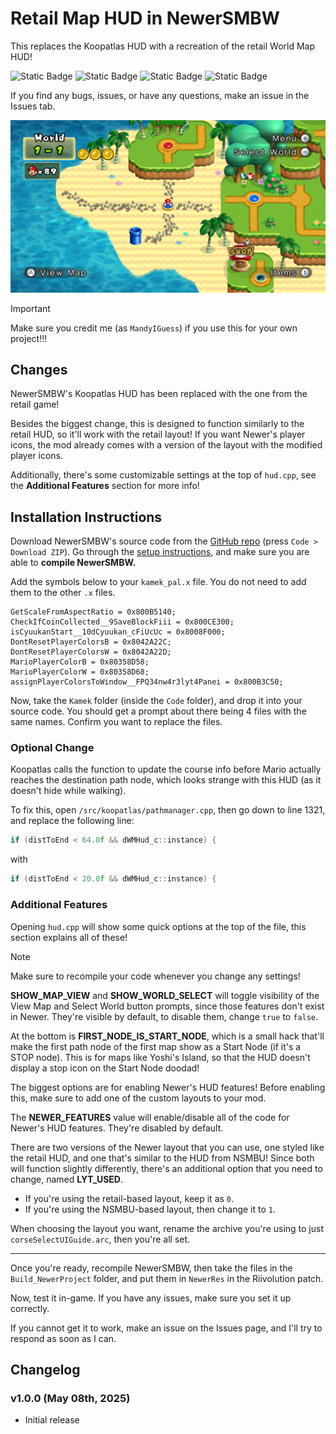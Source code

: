 # Retail Map HUD in NewerSMBW
This replaces the Koopatlas HUD with a recreation of the retail World Map HUD!

![Static Badge](https://img.shields.io/badge/Version-1.0.0-default)
![Static Badge](https://img.shields.io/badge/Supports-NewerSMBW%20(1.3.0)-maroon)
![Static Badge](https://img.shields.io/badge/Modifies-User%20Interfaces-blue)
![Static Badge](https://img.shields.io/badge/Modifies-World%20Maps%20(Koopatlas)-25a86d)

If you find any bugs, issues, or have any questions, make an issue in the Issues tab.

![Screenshot of the new World Map HUD.](/Retail-Map-Hud-In-Newer/image.png)

<!-- For a video of this in-game, see [this YouTube video](https://youtu.be/pleaseMakeAyoutubeVideo)! -->

>[!IMPORTANT]
> Make sure you credit me (as `MandyIGuess`) if you use this for your own project!!!

## Changes
NewerSMBW's Koopatlas HUD has been replaced with the one from the retail game!

Besides the biggest change, this is designed to function similarly to the retail HUD, so it'll work with the retail layout! If you want Newer's player icons,
the mod already comes with a version of the layout with the modified player icons.

Additionally, there's some customizable settings at the top of `hud.cpp`, see the **Additional Features** section for more info!

## Installation Instructions
Download NewerSMBW's source code from the [GitHub repo][newerGit] (press `Code > Download ZIP`). Go through the [setup instructions][newerSetup], and make sure
you are able to **compile NewerSMBW.**

Add the symbols below to your `kamek_pal.x` file. You do not need to add them to the other `.x` files.
```
GetScaleFromAspectRatio = 0x800B5140;
CheckIfCoinCollected__9SaveBlockFiii = 0x800CE300;
isCyuukanStart__10dCyuukan_cFiUcUc = 0x8008F000;
DontResetPlayerColorsB = 0x8042A22C;
DontResetPlayerColorsW = 0x8042A22D;
MarioPlayerColorB = 0x80358D58;
MarioPlayerColorW = 0x80358D68;
assignPlayerColorsToWindow__FPQ34nw4r3lyt4Panei = 0x800B3C50;
```

Now, take the `Kamek` folder (inside the `Code` folder), and drop it into your source code. You should get a prompt about there being 4 files with the same
names. Confirm you want to replace the files.

### Optional Change
Koopatlas calls the function to update the course info before Mario actually reaches the destination path node, which looks strange with this HUD (as it doesn't hide while walking).

To fix this, open `/src/koopatlas/pathmanager.cpp`, then go down to line 1321, and replace the following line:
```cpp
if (distToEnd < 64.0f && dWMHud_c::instance) {
```
with
```cpp
if (distToEnd < 20.0f && dWMHud_c::instance) {
```

### Additional Features
Opening `hud.cpp` will show some quick options at the top of the file, this section explains all of these!

>[!NOTE]
> Make sure to recompile your code whenever you change any settings!


**SHOW_MAP_VIEW** and **SHOW_WORLD_SELECT** will toggle visibility of the View Map and Select World button prompts, since those features don't exist in Newer.
They're visible by default, to disable them, change `true` to `false`.


At the bottom is **FIRST_NODE_IS_START_NODE**, which is a small hack that'll make the first path node of the first map show as a Start Node (if it's a STOP node).
This is for maps like Yoshi's Island, so that the HUD doesn't display a stop icon on the Start Node doodad!


The biggest options are for enabling Newer's HUD features! Before enabling this, make sure to add one of the custom layouts to your mod.

The **NEWER_FEATURES** value will enable/disable all of the code for Newer's HUD features. They're disabled by default.


There are two versions of the Newer layout that you can use, one styled like the retail HUD, and one that's similar to the HUD from NSMBU!
Since both will function slightly differently, there's an additional option that you need to change, named **LYT_USED**.
- If you're using the retail-based layout, keep it as `0`.
- If you're using the NSMBU-based layout, then change it to `1`.

When choosing the layout you want, rename the archive you're using to just `corseSelectUIGuide.arc`, then you're all set.

---
Once you're ready, recompile NewerSMBW, then take the files in the `Build_NewerProject` folder, and put them in `NewerRes` in the Riivolution patch.

Now, test it in-game. If you have any issues, make sure you set it up correctly.

If you cannot get it to work, make an issue on the Issues page, and I'll try to respond as soon as I can.

## Changelog

### v1.0.0 (May 08th, 2025)
- Initial release

[newerGit]: https://github.com/Newer-Team/NewerSMBW
[newerSetup]: https://github.com/Newer-Team/NewerSMBW?tab=readme-ov-file#installation
